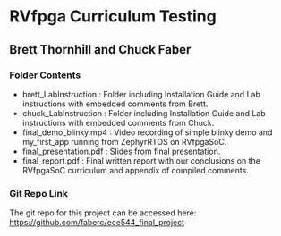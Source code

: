 # RVfpga Curriculum Testing
## Brett Thornhill and Chuck Faber

### Folder Contents
 - brett_LabInstruction : Folder including Installation Guide and Lab instructions with embedded comments from Brett.
 - chuck_LabInstruction : Folder including Installation Guide and Lab instructions with embedded comments from Chuck.
 - final_demo_blinky.mp4 : Video recording of simple blinky demo and my_first_app running from ZephyrRTOS on RVfpgaSoC.
 - final_presentation.pdf : Slides from final presentation.
 - final_report.pdf : Final written report with our conclusions on the RVfpgaSoC curriculum and appendix of compiled comments.

### Git Repo Link
The git repo for this project can be accessed here: https://github.com/faberc/ece544_final_project